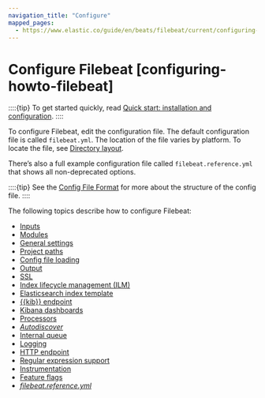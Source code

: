 ```yaml
---
navigation_title: "Configure"
mapped_pages:
  - https://www.elastic.co/guide/en/beats/filebeat/current/configuring-howto-filebeat.html
---
```


# Configure Filebeat [configuring-howto-filebeat]


::::{tip}
To get started quickly, read [Quick start: installation and configuration](/reference/filebeat/filebeat-installation-configuration.md).
::::


To configure Filebeat, edit the configuration file. The default configuration file is called  `filebeat.yml`. The location of the file varies by platform. To locate the file, see [Directory layout](/reference/filebeat/directory-layout.md).

There’s also a full example configuration file called `filebeat.reference.yml` that shows all non-deprecated options.

::::{tip}
See the [Config File Format](/reference/libbeat/config-file-format.md) for more about the structure of the config file.
::::


The following topics describe how to configure Filebeat:

* [Inputs](/reference/filebeat/configuration-filebeat-options.md)
* [Modules](/reference/filebeat/configuration-filebeat-modules.md)
* [General settings](/reference/filebeat/configuration-general-options.md)
* [Project paths](/reference/filebeat/configuration-path.md)
* [Config file loading](/reference/filebeat/filebeat-configuration-reloading.md)
* [Output](/reference/filebeat/configuring-output.md)
* [SSL](/reference/filebeat/configuration-ssl.md)
* [Index lifecycle management (ILM)](/reference/filebeat/ilm.md)
* [Elasticsearch index template](/reference/filebeat/configuration-template.md)
* [{{kib}} endpoint](/reference/filebeat/setup-kibana-endpoint.md)
* [Kibana dashboards](/reference/filebeat/configuration-dashboards.md)
* [Processors](/reference/filebeat/filtering-enhancing-data.md)
* [*Autodiscover*](/reference/filebeat/configuration-autodiscover.md)
* [Internal queue](/reference/filebeat/configuring-internal-queue.md)
* [Logging](/reference/filebeat/configuration-logging.md)
* [HTTP endpoint](/reference/filebeat/http-endpoint.md)
* [Regular expression support](/reference/filebeat/regexp-support.md)
* [Instrumentation](/reference/filebeat/configuration-instrumentation.md)
* [Feature flags](/reference/filebeat/configuration-feature-flags.md)
* [*filebeat.reference.yml*](/reference/filebeat/filebeat-reference-yml.md)


